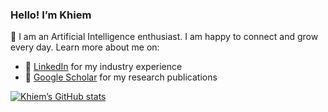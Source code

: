 ### Hello! I’m Khiem

🌱 I am an Artificial Intelligence enthusiast. I am happy to connect and grow every day. Learn more about me on:
- 🔗 [LinkedIn](https://www.linkedin.com/in/lhkhiem28) for my industry experience
- 🔗 [Google Scholar](https://bit.ly/3sw7e61) for my research publications

[![Khiem’s GitHub stats](https://github-readme-stats.vercel.app/api?username=lhkhiem28&count_private=false&show_icons=true&theme=merko&hide_rank=false)](https://github.com/anuraghazra/github-readme-stats)
